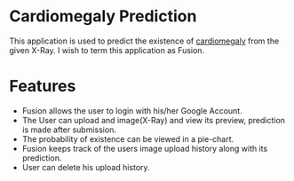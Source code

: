 # Cardiomegaly Prediction

This application is used to predict the existence of [cardiomegaly](https://en.wikipedia.org/wiki/Cardiomegaly) from the given X-Ray. I wish to term this application as Fusion.

# Features

  - Fusion allows the user to login with his/her Google Account.
  - The User can upload and image(X-Ray) and view its preview, prediction is made after submission.
  - The probability of existence can be viewed in a pie-chart.
  - Fusion keeps track of the users image upload history along with its prediction.
  - User can delete his upload history.

